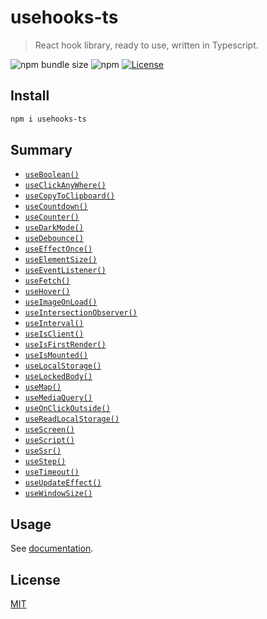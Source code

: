 # usehooks-ts

> React hook library, ready to use, written in Typescript.

![npm bundle size](https://img.shields.io/bundlephobia/minzip/usehooks-ts)
![npm](https://img.shields.io/npm/v/usehooks-ts)
[![License](https://badgen.net/badge/License/MIT/blue)](../../LICENSE)

## Install

```bash
npm i usehooks-ts
```

## Summary

<!-- HOOKS:START -->

- [`useBoolean()`](https://usehooks-ts.com/react-hook/use-boolean)
- [`useClickAnyWhere()`](https://usehooks-ts.com/react-hook/use-click-any-where)
- [`useCopyToClipboard()`](https://usehooks-ts.com/react-hook/use-copy-to-clipboard)
- [`useCountdown()`](https://usehooks-ts.com/react-hook/use-countdown)
- [`useCounter()`](https://usehooks-ts.com/react-hook/use-counter)
- [`useDarkMode()`](https://usehooks-ts.com/react-hook/use-dark-mode)
- [`useDebounce()`](https://usehooks-ts.com/react-hook/use-debounce)
- [`useEffectOnce()`](https://usehooks-ts.com/react-hook/use-effect-once)
- [`useElementSize()`](https://usehooks-ts.com/react-hook/use-element-size)
- [`useEventListener()`](https://usehooks-ts.com/react-hook/use-event-listener)
- [`useFetch()`](https://usehooks-ts.com/react-hook/use-fetch)
- [`useHover()`](https://usehooks-ts.com/react-hook/use-hover)
- [`useImageOnLoad()`](https://usehooks-ts.com/react-hook/use-image-on-load)
- [`useIntersectionObserver()`](https://usehooks-ts.com/react-hook/use-intersection-observer)
- [`useInterval()`](https://usehooks-ts.com/react-hook/use-interval)
- [`useIsClient()`](https://usehooks-ts.com/react-hook/use-is-client)
- [`useIsFirstRender()`](https://usehooks-ts.com/react-hook/use-is-first-render)
- [`useIsMounted()`](https://usehooks-ts.com/react-hook/use-is-mounted)
- [`useLocalStorage()`](https://usehooks-ts.com/react-hook/use-local-storage)
- [`useLockedBody()`](https://usehooks-ts.com/react-hook/use-locked-body)
- [`useMap()`](https://usehooks-ts.com/react-hook/use-map)
- [`useMediaQuery()`](https://usehooks-ts.com/react-hook/use-media-query)
- [`useOnClickOutside()`](https://usehooks-ts.com/react-hook/use-on-click-outside)
- [`useReadLocalStorage()`](https://usehooks-ts.com/react-hook/use-read-local-storage)
- [`useScreen()`](https://usehooks-ts.com/react-hook/use-screen)
- [`useScript()`](https://usehooks-ts.com/react-hook/use-script)
- [`useSsr()`](https://usehooks-ts.com/react-hook/use-ssr)
- [`useStep()`](https://usehooks-ts.com/react-hook/use-step)
- [`useTimeout()`](https://usehooks-ts.com/react-hook/use-timeout)
- [`useUpdateEffect()`](https://usehooks-ts.com/react-hook/use-update-effect)
- [`useWindowSize()`](https://usehooks-ts.com/react-hook/use-window-size)

<!-- HOOKS:END -->

## Usage

See [documentation](https://usehooks-ts.com).

## License

[MIT](../../LICENSE)
